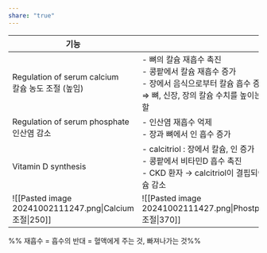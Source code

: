 ```yaml
---
share: "true"
---
```


| 기능                                                    |                                                                                          |
| ----------------------------------------------------- | ---------------------------------------------------------------------------------------- |
| Regulation of serum calcium<br>칼슘 농도 조절 (높임)          | - 뼈의 칼슘 재흡수 촉진<br>- 콩팥에서 칼슘 재흡수 증가<br>- 장에서 음식으로부터 칼슘 흡수 증가<br>⇒ 뼈, 신장, 장의 칼슘 수치를 높이는 역할 |
| Regulation of serum phosphate<br>인산염 감소               | - 인산염 재흡수 억제<br>- 장과 뼈에서 인 흡수 증가                                                         |
| Vitamin D synthesis                                   | - calcitriol : 장에서 칼슘, 인 증가<br>- 콩팥에서 비타민D 흡수 촉진<br>- CKD 환자 → calcitriol이 결핍되어 칼슘 감소    |
| ![[Pasted image 20241002111247.png\|Calcium 조절\|250]] | ![[Pasted image 20241002111427.png\|Phostphate 조절\|370]]                                 |

%% 재흡수 = 흡수의 반대 = 혈액에게 주는 것, 빠져나가는 것%%

